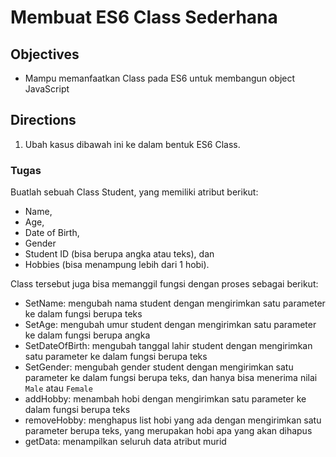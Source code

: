 # Membuat ES6 Class Sederhana

## Objectives

- Mampu memanfaatkan Class pada ES6 untuk membangun object JavaScript

## Directions

1. Ubah kasus dibawah ini ke dalam bentuk ES6 Class.

### Tugas

Buatlah sebuah Class Student, yang memiliki atribut berikut:
- Name,
- Age,
- Date of Birth,
- Gender
- Student ID (bisa berupa angka atau teks), dan
- Hobbies (bisa menampung lebih dari 1 hobi).

Class tersebut juga bisa memanggil fungsi dengan proses sebagai berikut:
- SetName: mengubah nama student dengan mengirimkan satu parameter ke dalam fungsi berupa teks
- SetAge: mengubah umur student dengan mengirimkan satu parameter ke dalam fungsi berupa angka
- SetDateOfBirth: mengubah tanggal lahir student dengan mengirimkan satu parameter ke dalam fungsi berupa teks
- SetGender: mengubah gender student dengan mengirimkan satu parameter ke dalam fungsi berupa teks, dan hanya bisa menerima nilai `Male` atau `Female`
- addHobby: menambah hobi dengan mengirimkan satu parameter ke dalam fungsi berupa teks
- removeHobby: menghapus list hobi yang ada dengan mengirimkan satu parameter berupa teks, yang merupakan hobi apa yang akan dihapus
- getData: menampilkan seluruh data atribut murid
